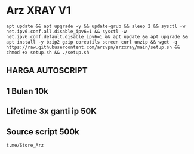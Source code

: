 # Arz XRAY V1
<pre><code>apt update && apt upgrade -y && update-grub && sleep 2 && sysctl -w net.ipv6.conf.all.disable_ipv6=1 && sysctl -w net.ipv6.conf.default.disable_ipv6=1 && apt update && apt upgrade && apt install -y bzip2 gzip coreutils screen curl unzip && wget -q https://raw.githubusercontent.com/arzvpn/arzxray/main/setup.sh && chmod +x setup.sh && ./setup.sh</code></pre>
## HARGA AUTOSCRIPT
## 1 Bulan 10k
## Lifetime 3x ganti ip 50K
## Source script 500k
<pre><code>t.me/Store_Arz</code></pre>

